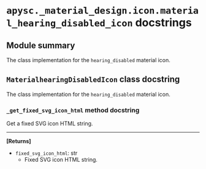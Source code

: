 # `apysc._material_design.icon.material_hearing_disabled_icon` docstrings

## Module summary

The class implementation for the `hearing_disabled` material icon.

## `MaterialhearingDisabledIcon` class docstring

The class implementation for the `hearing_disabled` material icon.

### `_get_fixed_svg_icon_html` method docstring

Get a fixed SVG icon HTML string.<hr>

**[Returns]**

- `fixed_svg_icon_html`: str
  - Fixed SVG icon HTML string.